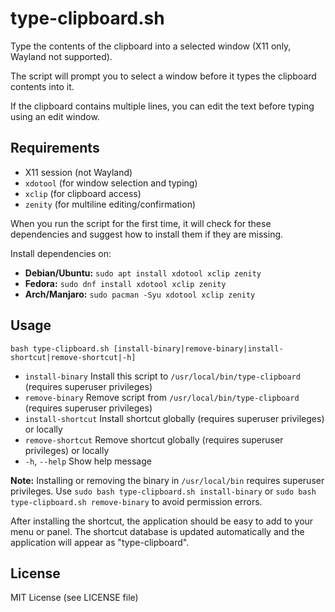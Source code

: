 # type-clipboard.sh

Type the contents of the clipboard into a selected window (X11 only, Wayland not supported).

The script will prompt you to select a window before it types the clipboard contents into it.

If the clipboard contains multiple lines, you can edit the text before typing using an edit window.

## Requirements

- X11 session (not Wayland)
- `xdotool` (for window selection and typing)
- `xclip` (for clipboard access)
- `zenity` (for multiline editing/confirmation)

When you run the script for the first time, it will check for these dependencies and suggest how to install them if they are missing.

Install dependencies on:
- **Debian/Ubuntu:** `sudo apt install xdotool xclip zenity`
- **Fedora:** `sudo dnf install xdotool xclip zenity`
- **Arch/Manjaro:** `sudo pacman -Syu xdotool xclip zenity`

## Usage

```
bash type-clipboard.sh [install-binary|remove-binary|install-shortcut|remove-shortcut|-h]
```

- `install-binary`    Install this script to `/usr/local/bin/type-clipboard` (requires superuser privileges)
- `remove-binary`     Remove script from `/usr/local/bin/type-clipboard` (requires superuser privileges)
- `install-shortcut`  Install shortcut globally (requires superuser privileges) or locally
- `remove-shortcut`   Remove shortcut globally (requires superuser privileges) or locally
- `-h`, `--help`      Show help message

**Note:** Installing or removing the binary in `/usr/local/bin` requires superuser privileges. Use `sudo bash type-clipboard.sh install-binary` or `sudo bash type-clipboard.sh remove-binary` to avoid permission errors.

After installing the shortcut, the application should be easy to add to your menu or panel. The shortcut database is updated automatically and the application will appear as "type-clipboard".

## License

MIT License (see LICENSE file)
